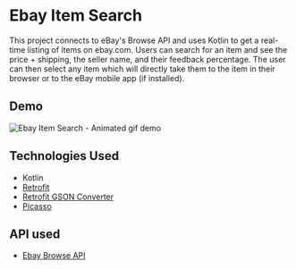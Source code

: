 # Ebay Item Search

This project connects to eBay's Browse API and uses Kotlin to get a real-time listing of items on ebay.com. Users can search for an item and see the price + shipping, the seller name, and their feedback percentage. The user can then select any item which will directly take them to the item in their browser or to the eBay mobile app (if installed).


## Demo

![Ebay Item Search - Animated gif demo](DEMO/Ebay-Item-Search-Demo.gif)


## Technologies Used
* Kotlin
* [Retrofit](https://square.github.io/retrofit/)
* [Retrofit GSON Converter](https://github.com/square/retrofit/tree/master/retrofit-converters/gson)
* [Picasso](https://square.github.io/picasso/)


## API used
* [Ebay Browse API](https://developer.ebay.com/api-docs/buy/browse/overview.html)
